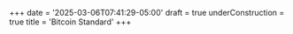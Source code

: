 +++
date = '2025-03-06T07:41:29-05:00'
draft = true
underConstruction = true
title = 'Bitcoin Standard'
+++
